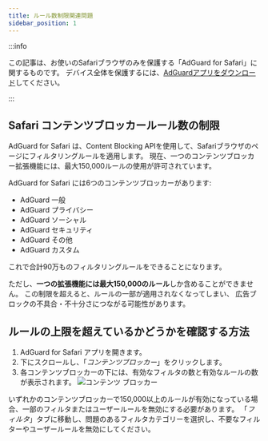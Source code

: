 ```yaml
---
title: ルール数制限関連問題
sidebar_position: 1
---
```


:::info

この記事は、お使いのSafariブラウザのみを保護する「AdGuard  for Safari」に関するものです。 デバイス全体を保護するには、[AdGuardアプリをダウンロード](https://agrd.io/download-kb-adblock)してください。

:::

## Safari コンテンツブロッカールール数の制限

AdGuard for Safari は、Content Blocking APIを使用して、Safariブラウザのページにフィルタリングルールを適用します。 現在、一つのコンテンツブロッカー拡張機能には、最大150,000ルールの使用が許可されています。

AdGuard for Safari には6つのコンテンツブロッカーがあります:

- AdGuard 一般
- AdGuard プライバシー
- AdGuard ソーシャル
- AdGuard セキュリティ
- AdGuard その他
- AdGuard カスタム

これで合計90万ものフィルタリングルールをできることになります。

ただし、**一つの拡張機能には最大150,000のルール**しか含めることができません。 この制限を超えると、ルールの一部が適用されなくなってしまい、 広告ブロックの不具合・不十分さにつながる可能性があります。

## ルールの上限を超えているかどうかを確認する方法

1. AdGuard for Safari アプリを開きます。
2. 下にスクロールし、「_コンテンツブロッカー_」をクリックします。
3. 各コンテンツブロッカーの下には、有効なフィルタの数と有効なルールの数が表示されます。
 ![コンテンツ ブロッカー](https://cdn.adtidy.org/content/Kb/ad_blocker/safari/adg-safari-cb.png)

いずれかのコンテンツブロッカーで150,000以上のルールが有効になっている場合、一部のフィルタまたはユーザールールを無効にする必要があります。 「_フィルタ_」タブに移動し、問題のあるフィルタカテゴリーを選択し、不要なフィルターやユーザールールを無効にしてください。
